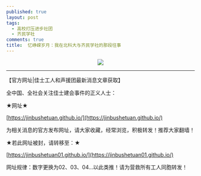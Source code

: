 ```yaml
---
published: true
layout: post
tags:
  - 高校打压进步社团
  - 齐民学社
comments: true
title:  忆峥嵘岁月：我在北科大与齐民学社的那段往事
---
```



<p align="center"> <img src="https://ww1.sinaimg.cn/large/005YhI8igy1fvpkscfqp2j30u0abvx6q"> </p>


---
【官方网址|佳士工人和声援团最新消息文章获取】

全中国、全社会关注佳士建会事件的正义人士：

★网址★

[https://jinbushetuan.github.io/](https://jinbushetuan.github.io/)

为相关消息的官方发布网址，请大家收藏，经常浏览，积极转发！推荐大家翻墙！

★若此网址被封，请转移至：★

[https://jinbushetuan01.github.io/](https://jinbushetuan01.github.io/)

网址规律：数字更换为02、03、04…以此类推！请为营救所有工人同胞转发！


